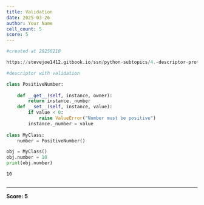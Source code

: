 ```yaml
---
title: Validation
date: 2025-03-26
author: Your Name
cell_count: 5
score: 5
---
```


```python
#created at 20250210
```


```python
https://stevejoe1412.gitbook.io/ssn/python-subtopics/4.-descriptor-protocols
```


```python
#descriptor with validation
```


```python
class PositiveNumber:
    
    def __get__(self, instance, owner):
        return instance._number
    def __set__(self, instance, value):
        if value < 0:
            raise ValueError("Number must be positive")
        instance._number = value
   
class MyClass:
    number = PositiveNumber()

obj = MyClass()
obj.number = 10
print(obj.number)
```

    10



```python

```


---
**Score: 5**